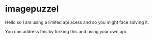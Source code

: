 # imagepuzzel
 
Hello
so I am using a limited api acess and so you might face solving it.

You can address this by forking this and using your own api.